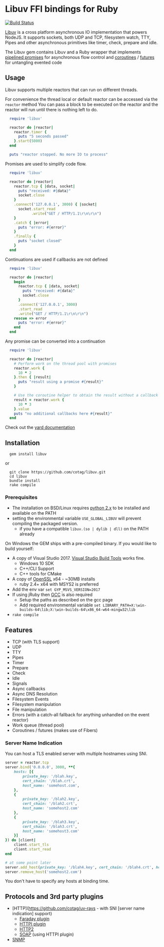 # Libuv FFI bindings for Ruby

[![Build Status](https://travis-ci.org/cotag/libuv.svg?branch=master)](https://travis-ci.org/cotag/libuv)

[Libuv](https://github.com/libuv/libuv) is a cross platform asynchronous IO implementation that powers NodeJS. It supports sockets, both UDP and TCP, filesystem watch, TTY, Pipes and other asynchronous primitives like timer, check, prepare and idle.

The Libuv gem contains Libuv and a Ruby wrapper that implements [pipelined promises](http://en.wikipedia.org/wiki/Futures_and_promises#Promise_pipelining) for asynchronous flow control and [coroutines](http://en.wikipedia.org/wiki/Coroutine) / [futures](https://en.wikipedia.org/wiki/Futures_and_promises) for untangling evented code

## Usage

Libuv supports multiple reactors that can run on different threads.

For convenience the thread local or default reactor can be accessed via the `reactor` method
You can pass a block to be executed on the reactor and the reactor will run until there is nothing left to do.

```ruby
  require 'libuv'

  reactor do |reactor|
    reactor.timer {
      puts "5 seconds passed"
    }.start(5000)
  end

  puts "reactor stopped. No more IO to process"
```

Promises are used to simplify code flow.

```ruby
  require 'libuv'

  reactor do |reactor|
    reactor.tcp { |data, socket|
      puts "received: #{data}"
      socket.close
    }
    .connect('127.0.0.1', 3000) { |socket|
      socket.start_read
            .write("GET / HTTP/1.1\r\n\r\n")
    }
    .catch { |error|
      puts "error: #{error}"
    }
    .finally {
      puts "socket closed"
    }
  end
```

Continuations are used if callbacks are not defined

```ruby
  require 'libuv'

  reactor do |reactor|
    begin
      reactor.tcp { |data, socket|
        puts "received: #{data}"
        socket.close
      }
      .connect('127.0.0.1', 3000)
      .start_read
      .write("GET / HTTP/1.1\r\n\r\n")
    rescue => error
      puts "error: #{error}"
    end
  end
```

Any promise can be converted into a continuation

```ruby
  require 'libuv'

  reactor do |reactor|
    # Perform work on the thread pool with promises
    reactor.work {
      10 * 2
    }.then { |result|
      puts "result using a promise #{result}"
    }

    # Use the coroutine helper to obtain the result without a callback
    result = reactor.work {
      10 * 3
    }.value
    puts "no additional callbacks here #{result}"
  end
```


Check out the [yard documentation](http://rubydoc.info/gems/libuv/Libuv/Reactor)


## Installation

```shell
  gem install libuv
```

or

```shell
  git clone https://github.com/cotag/libuv.git
  cd libuv
  bundle install
  rake compile
```

### Prerequisites

* The installation on BSD/Linux requires [python 2.x](http://www.python.org/getit/) to be installed and available on the PATH
* setting the environmental variable `USE_GLOBAL_LIBUV` will prevent compiling the packaged version.
  * if you have a compatible `libuv.(so | dylib | dll)` on the PATH already

On Windows the GEM ships with a pre-compiled binary. If you would like to build yourself:

- A copy of Visual Studio 2017. [Visual Studio Build Tools](https://www.visualstudio.com/downloads/#build-tools-for-visual-studio-2017) works fine.
  - Windows 10 SDK
  - C++/CLI Support
  - C++ tools for CMake
- A copy of [OpenSSL](http://slproweb.com/products/Win32OpenSSL.html) x64 - ~30MB installs
  - ruby 2.4+ x64 with MSYS2 is preferred
- Add the env var `set GYP_MSVS_VERSION=2017`
- If using jRuby then [GCC](http://win-builds.org/stable/) is also required
  - Setup the paths as described on the gcc page
  - Add required environmental variable `set LIBRARY_PATH=X:\win-builds-64\lib;X:\win-builds-64\x86_64-w64-mingw32\lib`
- `rake compile`



## Features

* TCP (with TLS support)
* UDP
* TTY
* Pipes
* Timer
* Prepare
* Check
* Idle
* Signals
* Async callbacks
* Async DNS Resolution
* Filesystem Events
* Filesystem manipulation
* File manipulation
* Errors (with a catch-all fallback for anything unhandled on the event reactor)
* Work queue (thread pool)
* Coroutines / futures (makes use of Fibers)

### Server Name Indication

You can host a TLS enabled server with multiple hostnames using SNI.

```ruby
server = reactor.tcp
server.bind('0.0.0.0', 3000, **{
    hosts: [{
        private_key: '/blah.key',
        cert_chain: '/blah.crt',
        host_name: 'somehost.com',
    },
    {
        private_key: '/blah2.key',
        cert_chain: '/blah2.crt',
        host_name: 'somehost2.com'
    },
    {
        private_key: '/blah3.key',
        cert_chain: '/blah3.crt',
        host_name: 'somehost3.com'
    }]
}) do |client|
    client.start_tls
    client.start_read
end

# at some point later
server.add_host(private_key: '/blah4.key', cert_chain: '/blah4.crt', host_name: 'somehost4.com')
server.remove_host('somehost2.com')
```

You don't have to specify any hosts at binding time.


## Protocols and 3rd party plugins

* [HTTP](https://github.com/cotag/uv-rays - with SNI [server name indication] support)
  * [Faraday plugin](https://github.com/cotag/uv-rays/blob/master/lib/faraday/adapter/libuv.rb)
  * [HTTPI plugin](https://github.com/cotag/uv-rays/blob/master/lib/httpi/adapter/libuv.rb)
  * [HTTP2](https://github.com/igrigorik/http-2)
  * [SOAP](https://github.com/savonrb/savon) (using HTTPI plugin)
* [SNMP](https://github.com/acaprojects/ruby-engine/blob/master/lib/protocols/snmp.rb)
